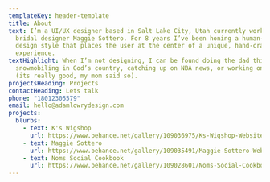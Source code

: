```yaml
---
templateKey: header-template
title: About
text: I’m a UI/UX designer based in Salt Lake City, Utah currently working for
  bridal designer Maggie Sottero. For 8 years I’ve been honing a human-centered
  design style that places the user at the center of a unique, hand-crafted
  experience.
textHighlight: When I’m not designing, I can be found doing the dad thing,
  snowmobiling in God’s country, catching up on NBA news, or working on a novel
  (its really good, my mom said so).
projectsHeading: Projects
contactHeading: Lets talk
phone: "18012305579"
email: hello@adamlowrydesign.com
projects:
  blurbs:
    - text: K's Wigshop
      url: https://www.behance.net/gallery/109036975/Ks-Wigshop-Website
    - text: Maggie Sottero
      url: https://www.behance.net/gallery/109035491/Maggie-Sottero-Website
    - text: Noms Social Cookbook
      url: https://www.behance.net/gallery/109028601/Noms-Social-Cookbook
---
```

